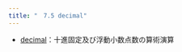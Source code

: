 ```yaml
---
title: "　7.5 decimal"
---
```


* [decimal](https://docs.python.org/ja/3/library/decimal.html?highlight=decimal#module-decimal)：十進固定及び浮動小数点数の算術演算
